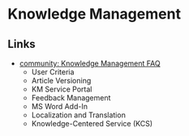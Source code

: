 # Knowledge Management

## Links

- [community: Knowledge Management FAQ](https://www.servicenow.com/community/knowledge-management-articles/knowledge-management-faq/ta-p/2321021)
  - User Criteria
  - Article Versioning
  - KM Service Portal
  - Feedback Management
  - MS Word Add-In
  - Localization and Translation
  - Knowledge-Centered Service (KCS)
